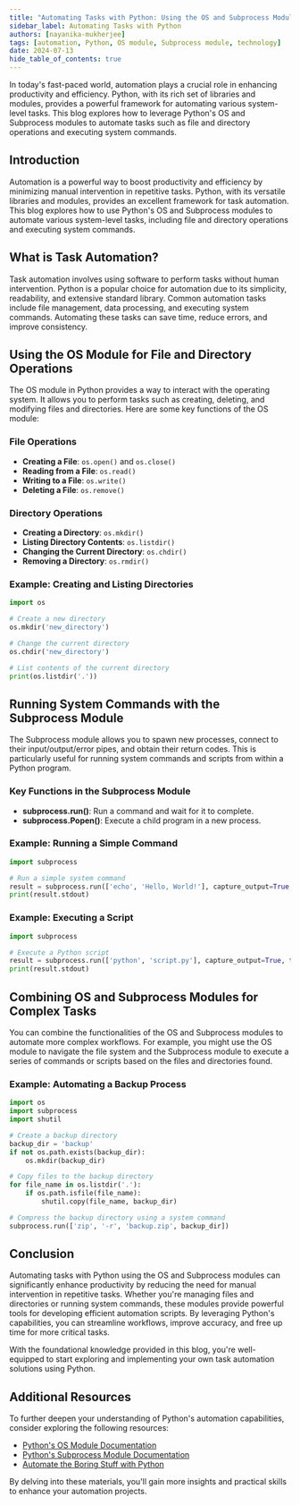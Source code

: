 ```yaml
---
title: "Automating Tasks with Python: Using the OS and Subprocess Modules"
sidebar_label: Automating Tasks with Python
authors: [nayanika-mukherjee]
tags: [automation, Python, OS module, Subprocess module, technology]
date: 2024-07-13
hide_table_of_contents: true
---
```


In today's fast-paced world, automation plays a crucial role in enhancing productivity and efficiency. Python, with its rich set of libraries and modules, provides a powerful framework for automating various system-level tasks. This blog explores how to leverage Python's OS and Subprocess modules to automate tasks such as file and directory operations and executing system commands.

<!-- truncate -->

## Introduction

Automation is a powerful way to boost productivity and efficiency by minimizing manual intervention in repetitive tasks. Python, with its versatile libraries and modules, provides an excellent framework for task automation. This blog explores how to use Python's OS and Subprocess modules to automate various system-level tasks, including file and directory operations and executing system commands.

## What is Task Automation?

Task automation involves using software to perform tasks without human intervention. Python is a popular choice for automation due to its simplicity, readability, and extensive standard library. Common automation tasks include file management, data processing, and executing system commands. Automating these tasks can save time, reduce errors, and improve consistency.

## Using the OS Module for File and Directory Operations

The OS module in Python provides a way to interact with the operating system. It allows you to perform tasks such as creating, deleting, and modifying files and directories. Here are some key functions of the OS module:

### File Operations

- **Creating a File**: `os.open()` and `os.close()`
- **Reading from a File**: `os.read()`
- **Writing to a File**: `os.write()`
- **Deleting a File**: `os.remove()`

### Directory Operations

- **Creating a Directory**: `os.mkdir()`
- **Listing Directory Contents**: `os.listdir()`
- **Changing the Current Directory**: `os.chdir()`
- **Removing a Directory**: `os.rmdir()`

### Example: Creating and Listing Directories

```python
import os

# Create a new directory
os.mkdir('new_directory')

# Change the current directory
os.chdir('new_directory')

# List contents of the current directory
print(os.listdir('.'))
```

## Running System Commands with the Subprocess Module

The Subprocess module allows you to spawn new processes, connect to their input/output/error pipes, and obtain their return codes. This is particularly useful for running system commands and scripts from within a Python program.

### Key Functions in the Subprocess Module

- **subprocess.run()**: Run a command and wait for it to complete.
- **subprocess.Popen()**: Execute a child program in a new process.

### Example: Running a Simple Command

```python
import subprocess

# Run a simple system command
result = subprocess.run(['echo', 'Hello, World!'], capture_output=True, text=True)
print(result.stdout)
```

### Example: Executing a Script

```python
import subprocess

# Execute a Python script
result = subprocess.run(['python', 'script.py'], capture_output=True, text=True)
print(result.stdout)
```

## Combining OS and Subprocess Modules for Complex Tasks

You can combine the functionalities of the OS and Subprocess modules to automate more complex workflows. For example, you might use the OS module to navigate the file system and the Subprocess module to execute a series of commands or scripts based on the files and directories found.

### Example: Automating a Backup Process

```python
import os
import subprocess
import shutil

# Create a backup directory
backup_dir = 'backup'
if not os.path.exists(backup_dir):
    os.mkdir(backup_dir)

# Copy files to the backup directory
for file_name in os.listdir('.'):
    if os.path.isfile(file_name):
        shutil.copy(file_name, backup_dir)

# Compress the backup directory using a system command
subprocess.run(['zip', '-r', 'backup.zip', backup_dir])
```

## Conclusion

Automating tasks with Python using the OS and Subprocess modules can significantly enhance productivity by reducing the need for manual intervention in repetitive tasks. Whether you're managing files and directories or running system commands, these modules provide powerful tools for developing efficient automation scripts. By leveraging Python's capabilities, you can streamline workflows, improve accuracy, and free up time for more critical tasks.

With the foundational knowledge provided in this blog, you're well-equipped to start exploring and implementing your own task automation solutions using Python.

## Additional Resources

To further deepen your understanding of Python's automation capabilities, consider exploring the following resources:

- [Python's OS Module Documentation](https://docs.python.org/3/library/os.html)
- [Python's Subprocess Module Documentation](https://docs.python.org/3/library/subprocess.html)
- [Automate the Boring Stuff with Python](https://automatetheboringstuff.com/)

By delving into these materials, you'll gain more insights and practical skills to enhance your automation projects.
